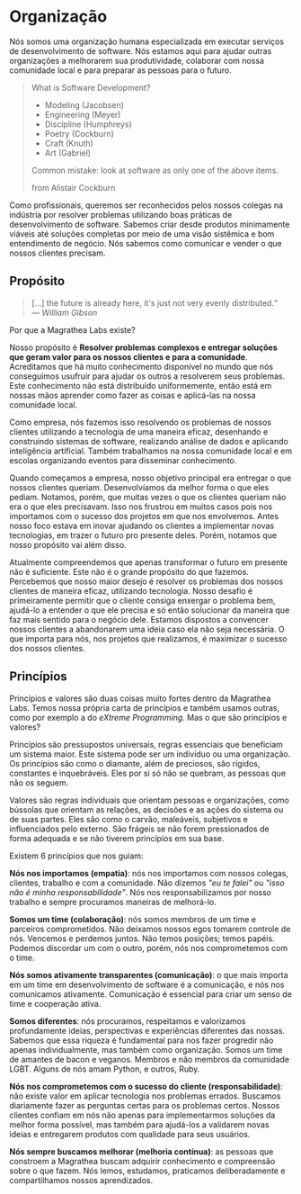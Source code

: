 # Organização

Nós somos uma organização humana especializada em executar serviços de desenvolvimento de software. Nós estamos aqui para ajudar outras organizações a melhorarem sua produtividade, colaborar com nossa comunidade local e para preparar as pessoas para o futuro.

> What is Software Development?
> * Modeling (Jacobsen)
> * Engineering (Meyer)
> * Discipline (Humphreys)
> * Poetry (Cockburn)
> * Craft (Knuth)
> * Art (Gabriel)
>
> Common mistake: look at software as only one of the above items.
>
> from Alistair Cockburn

Como profissionais, queremos ser reconhecidos pelos nossos colegas na indústria por resolver problemas utilizando boas práticas de desenvolvimento de software. Sabemos criar desde produtos minimamente viáveis até soluções completas por meio de uma visão sistêmica e bom entendimento de negócio. Nós sabemos como comunicar e vender o que nossos clientes precisam.

## Propósito

> [...] the future is already here, it's just not very evenly distributed.“
> <br>— *William Gibson*

Por que a Magrathea Labs existe?

Nosso propósito é **Resolver problemas complexos e entregar soluções que geram valor para os nossos clientes e para a comunidade**. Acreditamos que há muito conhecimento disponível no mundo que nós conseguimos usufruir para ajudar os outros a resolverem seus problemas. Este conhecimento não está distribuído uniformemente, então está em nossas mãos aprender como fazer as coisas e aplicá-las na nossa comunidade local.

Como empresa, nós fazemos isso resolvendo os problemas de nossos clientes utilizando a tecnologia de uma maneira eficaz, desenhando e construindo sistemas de software, realizando análise de dados e aplicando inteligência artificial. Também trabalhamos na nossa comunidade local e em escolas organizando eventos para disseminar conhecimento.

Quando começamos a empresa, nosso objetivo principal era entregar o que nossos clientes queriam. Desenvolvíamos da melhor forma o que eles pediam. Notamos, porém, que muitas vezes o que os clientes queriam não era o que eles precisavam. Isso nos frustrou em muitos casos pois nos importamos com o sucesso dos projetos em que nos envolvemos. Antes nosso foco estava em inovar ajudando os clientes a implementar novas tecnologias, em trazer o futuro pro presente deles. Porém, notamos que nosso propósito vai além disso.

Atualmente compreendemos que apenas transformar o futuro em presente não é suficiente. Este não é o grande propósito do que fazemos. Percebemos que nosso maior desejo é resolver os problemas dos nossos clientes de maneira eficaz, utilizando tecnologia. Nosso desafio é primeiramente permitir que o cliente consiga enxergar o problema bem, ajudá-lo a entender o que ele precisa e só então solucionar da maneira que faz mais sentido para o negócio dele. Estamos dispostos a convencer nossos clientes a abandonarem uma ideia caso ela não seja necessária. O que importa para nós, nos projetos que realizamos, é maximizar o sucesso dos nossos clientes.

## Princípios

Princípios e valores são duas coisas muito fortes dentro da Magrathea Labs. Temos nossa própria carta de princípios e também usamos outras, como por exemplo a do _eXtreme Programming_. Mas o que são princípios e valores?

Princípios são pressupostos universais, regras essenciais que beneficiam um sistema maior. Este sistema pode ser um indivíduo ou uma organização. Os princípios são como o diamante, além de preciosos, são rígidos, constantes e inquebráveis. Eles por si só não se quebram, as pessoas que não os seguem.

Valores são regras individuais que orientam pessoas e organizações, como bússolas que orientam as relações, as decisões e as ações do sistema ou de suas partes. Eles são como o carvão, maleáveis, subjetivos e influenciados pelo externo. São frágeis se não forem pressionados de forma adequada e se não tiverem princípios em sua base.

Existem 6 princípios que nos guiam:

**Nós nos importamos (empatia)**: nós nos importamos com nossos colegas, clientes, trabalho e com a comunidade. Não dizemos _"eu te falei"_ ou _"isso não é minha responsabilidade"_. Nós nos responsabilizamos por nosso trabalho e sempre procuramos maneiras de melhorá-lo.

**Somos um time (colaboração)**: nós somos membros de um time e parceiros comprometidos. Não deixamos nossos egos tomarem controle de nós. Vencemos e perdemos juntos. Não temos posições; temos papéis. Podemos discordar um com o outro, porém, nós nos comprometemos com o time.

**Nós somos ativamente transparentes (comunicação)**: o que mais importa em um time em desenvolvimento de software é a comunicação, e nós nos comunicamos ativamente. Comunicação é essencial para criar um senso de time e cooperação ativa.

**Somos diferentes**: nós procuramos, respeitamos e valorizamos profundamente ideias, perspectivas e experiências diferentes das nossas. Sabemos que essa riqueza é fundamental para nos fazer progredir não apenas individualmente, mas também como organização. Somos um time de amantes de bacon e veganos. Membros e não membros da comunidade LGBT. Alguns de nós amam Python, e outros, Ruby.

**Nós nos comprometemos com o sucesso do cliente (responsabilidade)**: não existe valor em aplicar tecnologia nos problemas errados. Buscamos diariamente fazer as perguntas certas para os problemas certos. Nossos clientes confiam em nós não apenas para implementarmos soluções da melhor forma possível, mas também para ajudá-los a validarem novas ideias e entregarem produtos com qualidade para seus usuários.

**Nós sempre buscamos melhorar (melhoria contínua)**: as pessoas que constroem a Magrathea buscam adquirir conhecimento e compreensão sobre o que fazem. Nós lemos, estudamos, praticamos deliberadamente e compartilhamos nossos aprendizados.
